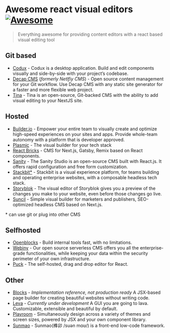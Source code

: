 # Awesome react visual editors [![Awesome](https://awesome.re/badge.svg)](https://awesome.re)

> Everything awesome for providing content editors with a react based visual editing tool



## Git based
- [Codux](https://www.codux.com/) - Codux is a desktop application. Build and edit components visually and side-by-side with your project’s codebase.
- [Decap CMS](https://decapcms.org/) (*formerly Netlfiy CMS*) - Open source content management for your Git workflow.
Use Decap CMS with any static site generator for a faster and more flexible web project.
- [Tina](https://tina.io/) - Tina is an open-source, Git-backed CMS with the ability to add visual editing to your NextJS site.
  
## Hosted 
- [Builder.io](https://www.builder.io/) - Empower your entire team to visually create and optimize high-speed experiences on your sites and apps. Provide whole-team autonomy with a platform that is developer approved.
- [Plasmic](https://www.plasmic.app/) - The visual builder for your tech stack
- [React Bricks](https://reactbricks.com/) - CMS for Next.js, Gatsby, Remix based on React components.
- [Sanity](https://www.sanity.io/) - The Sanity Studio is an open-source CMS built with React.js. It offers rapid configuration and free form customization.
- [Stackbit*](https://www.stackbit.com/) - Stackbit is a visual experience platform, for teams building and operating enterprise websites, with a composable headless tech stack.
- [Storyblok](https://www.storyblok.com/) - The visual editor of Storyblok gives you a preview of the changes you make to your website, even before those changes go live.
- [Suncil](https://suncel.io/) - Simple visual builder for marketers and publishers, SEO-optimized headless CMS based on Next.js.


\* can use git or plug into other CMS
## Selfhosted
- [Openblocks](https://github.com/openblocks-dev/openblocks) - Build internal tools fast, with no limitations.
- [Webiny](https://www.webiny.com/) - Our open source serverless CMS offers you all the enterprise-grade functionalities, while keeping your data within the security perimeter of your own infrastructure.
- [Puck](https://github.com/measuredco/puck) - The self-hosted, drag and drop editor for React.

## Other
- [Blocks](https://blocks-ui.com/) - *Implementation reference, not production ready* A JSX-based page builder for creating beautiful websites without writing code.
- [Leva](https://github.com/pmndrs/leva) - *Currently under development* A GUI you are going to lava. Customizable, extensible and beautiful by default. 
- [Playroom](https://github.com/seek-oss/playroom) - Simultaneously design across a variety of themes and screen sizes, powered by JSX and your own component library.
- [Sunmao](https://github.com/smartxworks/sunmao-ui) - Sunmao(榫卯 /suən mɑʊ/) is a front-end low-code framework.
